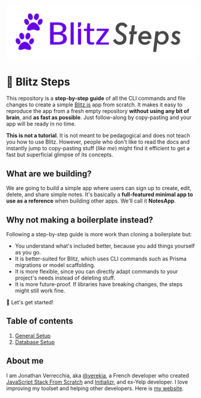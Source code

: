 <p align="center">
<img align="center" src="/assets/blitz-steps-logo.png" width="500" />
</p>

<h1>🐾 Blitz Steps</h1>

This repository is a **step-by-step guide** of all the CLI commands and file changes to create a simple [Blitz.js](https://blitzjs.com/) app from scratch. It makes it easy to reproduce the app from a fresh empty repository **without using any bit of brain**, and **as fast as possible**. Just follow-along by copy-pasting and your app will be ready in no time.

**This is not a tutorial**. It is not meant to be pedagogical and does not teach you how to use Blitz. However, people who don't like to read the docs and instantly jump to copy-pasting stuff (_like me_) might find it efficient to get a fast but superficial glimpse of its concepts.

## What are we building?

We are going to build a simple app where users can sign up to create, edit, delete, and share simple notes. It's basically a **full-featured minimal app to use as a reference** when building other apps. We'll call it **NotesApp**.

## Why not making a boilerplate instead?

Following a step-by-step guide is more work than cloning a boilerplate but:

- You understand what's included better, because you add things yourself as you go.
- It is better-suited for Blitz, which uses CLI commands such as Prisma migrations or model scaffolding.
- It is more flexible, since you can directly adapt commands to your project's needs instead of deleting stuff.
- It is more future-proof. If libraries have breaking changes, the steps might still work fine.

🚀 Let's get started!

## Table of contents

1. [General Setup](/01-general-setup#readme)
2. [Database Setup](/02-database-setup#readme)

## About me

I am Jonathan Verrecchia, aka [@verekia](https://twitter.com/verekia), a French developer who created [JavaScript Stack From Scratch](https://github.com/verekia/js-stack-from-scratch) and [Initializr](http://www.initializr.com/), and ex-Yelp developer. I love improving my toolset and helping other developers. Here is [my website](https://verekia.com/).
